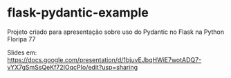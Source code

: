 # flask-pydantic-example
Projeto criado para apresentação sobre uso do Pydantic no Flask na Python Floripa 77


Slides em: https://docs.google.com/presentation/d/1bjuvEJbqHWiE7wotADQ7-vYX7gSmSsQeKf72IOqcPIo/edit?usp=sharing